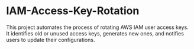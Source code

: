 # IAM-Access-Key-Rotation
This project automates the process of rotating AWS IAM user access keys. It identifies old or unused access keys, generates new ones, and notifies users to update their configurations.
